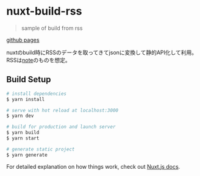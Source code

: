 # nuxt-build-rss

> sample of build from rss

[github pages](https://tomitaaaaa.github.io/nuxt-build-rss-sample/)

nuxtのbuild時にRSSのデータを取ってきてjsonに変換して静的API化して利用。  
RSSは[note](https://note.com/)のものを想定。

## Build Setup

```bash
# install dependencies
$ yarn install

# serve with hot reload at localhost:3000
$ yarn dev

# build for production and launch server
$ yarn build
$ yarn start

# generate static project
$ yarn generate
```

For detailed explanation on how things work, check out [Nuxt.js docs](https://nuxtjs.org).
